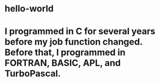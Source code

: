# hello-world
# I programmed in C for several years before my job function changed.  Before that, I programmed in FORTRAN, BASIC, APL, and TurboPascal.
